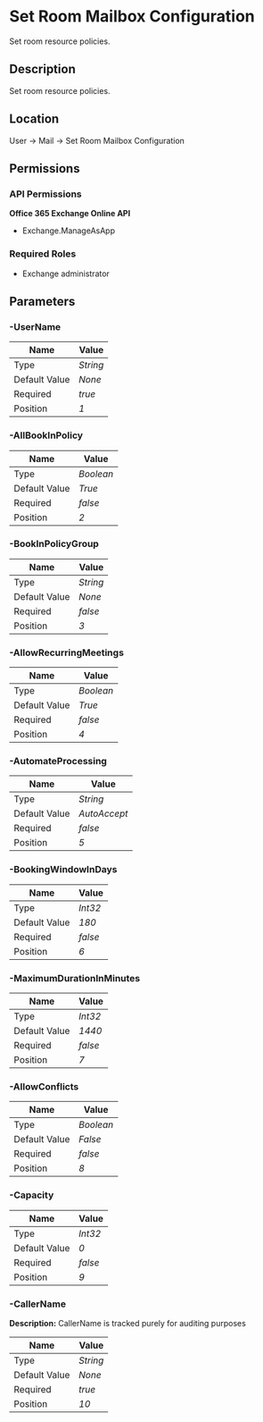 # Set Room Mailbox Configuration

Set room resource policies.

## Description

Set room resource policies.

## Location

User &rarr; Mail &rarr; Set Room Mailbox Configuration

## Permissions

### API Permissions

**Office 365 Exchange Online API**
- Exchange.ManageAsApp

### Required Roles

- Exchange administrator

## Parameters

### -UserName

| Name | Value |
|---|---|
| Type | _String_ |
| Default Value | _None_ |
| Required | _true_ |
| Position | _1_ |

### -AllBookInPolicy

| Name | Value |
|---|---|
| Type | _Boolean_ |
| Default Value | _True_ |
| Required | _false_ |
| Position | _2_ |

### -BookInPolicyGroup

| Name | Value |
|---|---|
| Type | _String_ |
| Default Value | _None_ |
| Required | _false_ |
| Position | _3_ |

### -AllowRecurringMeetings

| Name | Value |
|---|---|
| Type | _Boolean_ |
| Default Value | _True_ |
| Required | _false_ |
| Position | _4_ |

### -AutomateProcessing

| Name | Value |
|---|---|
| Type | _String_ |
| Default Value | _AutoAccept_ |
| Required | _false_ |
| Position | _5_ |

### -BookingWindowInDays

| Name | Value |
|---|---|
| Type | _Int32_ |
| Default Value | _180_ |
| Required | _false_ |
| Position | _6_ |

### -MaximumDurationInMinutes

| Name | Value |
|---|---|
| Type | _Int32_ |
| Default Value | _1440_ |
| Required | _false_ |
| Position | _7_ |

### -AllowConflicts

| Name | Value |
|---|---|
| Type | _Boolean_ |
| Default Value | _False_ |
| Required | _false_ |
| Position | _8_ |

### -Capacity

| Name | Value |
|---|---|
| Type | _Int32_ |
| Default Value | _0_ |
| Required | _false_ |
| Position | _9_ |

### -CallerName

**Description:** CallerName is tracked purely for auditing purposes 

| Name | Value |
|---|---|
| Type | _String_ |
| Default Value | _None_ |
| Required | _true_ |
| Position | _10_ |


